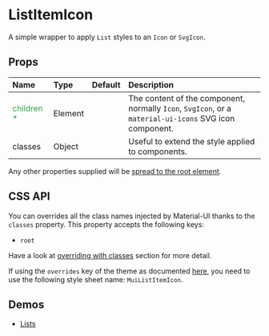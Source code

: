 <!--- This documentation is automatically generated, do not try to edit it. -->

# ListItemIcon

A simple wrapper to apply `List` styles to an `Icon` or `SvgIcon`.

## Props
| Name | Type | Default | Description |
|:-----|:-----|:--------|:------------|
| <span style="color: #31a148">children *</span> | Element |  | The content of the component, normally `Icon`, `SvgIcon`, or a `material-ui-icons` SVG icon component. |
| classes | Object |  | Useful to extend the style applied to components. |

Any other properties supplied will be [spread to the root element](/customization/api#spread).

## CSS API

You can overrides all the class names injected by Material-UI thanks to the `classes` property.
This property accepts the following keys:
- `root`

Have a look at [overriding with classes](/customization/overrides#overriding-with-classes)
section for more detail.

If using the `overrides` key of the theme as documented
[here](/customization/themes#customizing-all-instances-of-a-component-type),
you need to use the following style sheet name: `MuiListItemIcon`.

## Demos

- [Lists](/demos/lists)

